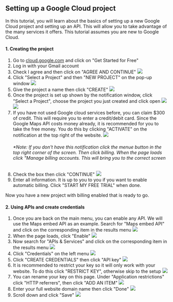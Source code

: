 ## Setting up a Google Cloud project ##

In this tutorial, you will learn about the basics of setting up a new Google Cloud project and setting up an API. This will allow you to take advantage of the many services it offers. This tutorial assumes you are new to Google Cloud.

#### 1. Creating the project

1. Go to [cloud.google.com](https://cloud.google.com/) and click on "Get Started for Free" 
2. Log in with your Gmail account
3. Check I agree and then click on "AGREE AND CONTINUE" ![](images/welcome.png)
4. Click "Select a Project" and then "NEW PROJECT" on the pop-up window ![](images/create_project_1.png)
5. Give the project a name then click "CREATE" ![](images/create_project_2.png)
6. Once the project is set up shown by the notification window, click "Select a Project", choose the project you just created and click open ![](images/create_project_3.png) ![](images/select_project.png)
7. If you have not used Google cloud services before, you can claim $300 of credit. This will require you to enter a credit/debit card. Since the Google Maps API costs money already, it is recommended for you to take the free money. You do this by clicking "ACTIVATE" on the notification at the top right of the website. ![](images/claim_credit_1.png) 
	###### *Note: If you don't have this notification click the menue button in the top right corner of the screen. Then click billing. When the page loads click "Manage billing accounts. This will bring you to the correct screen
8. Check the box then click "CONTINUE" ![](images/claim_credit_2.png)
9. Enter all information. It is up to you to you if you want to enable automatic billing. Click "START MY FREE TRIAL" when done.

Now you have a new project with billing enabled that is ready to go.

#### 2. Using APIs and create credentials 
1. Once you are back on the main menu, you can enable any API. We will use the Maps embed API as an example. Search for "Maps embed API" and click on the corresponding item in the results menu ![](images/search_API.png)
2. When the page loads, click "Enable" ![](images/enable_API.png)
3. Now search for "APIs & Services" and click on the corresponding item in the results menu ![](images/search_API_services.png)
4. Click "Credentials" on the left menu ![](images/credentials.png)
5. Click "CREATE CREDENTIALS" then click "API key" ![](images/create_credentials.png)
6. It is recommended to restrict your key so it will only work with your website. To do this click "RESTRICT KEY", otherwise skip to the setup ![](images/restrict_credentials_1.png)
7. You can rename your key on this page. Under "Application restrictions" click "HTTP referrers", then click "ADD AN ITEM" ![](images/restrict_credentials_2.png)
8. Enter your full website domain name then click "Done" ![](images/restrict_credentials_3.png)
9. Scroll down and click "Save" ![](images/restrict_credentials_4.png)
